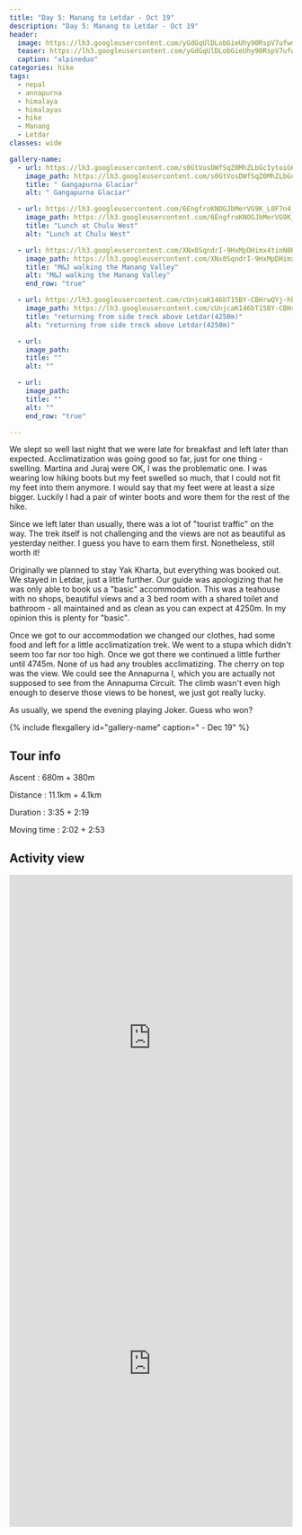 ```yaml
---
title: "Day 5: Manang to Letdar - Oct 19"
description: "Day 5: Manang to Letdar - Oct 19"
header:
  image: https://lh3.googleusercontent.com/yGdGqUlDLobGieUhy90RspV7ufwm1GkS0RqEI7exElFPNazGqyMeSJBZtj5lppbQHFN9J91gbzv-qgHOTsr4HuzTTDD7Ue75fOV57ytvomu4T_lG11D08beyrYGtCMDuKoJ85SWQ80C90KE-pgRQMWB5-WkvA3nfljMhSpwvyf4omjTxxKDmGTqt2KuHRdKNuENsVr8BbOH4afC9a7XFaSJ06ToFGKAaBm3baki2QPLZaFeIavD40fB1RqvYupAfDztYG4fkHZN3VuSlo4gjLrvYe8ULAnaMFGTU3Hoo0u1hEyK0H4bKrmxxfLBV_0GEaEudA_CueuH-WHT17zQ5bFaB_fqoyLnlOSGUMwnO80FVfdqLExCYbB90jTprJgDLSQdIqNS861L_e7VIK3WEhFc0mGRZgl-S27OfqTZoHmgAzfTM6Ua2tTXjy_bX21S7rysMPBoQktK-peLgB1qMcaN7VtZr_mOIXBPCTkxma71VVidUa5ADzYXvHt8tV-mlvl5Jj5RDQojcwkjCSYqNVikZLZbSEdw_Go56dkny9x0c5FPwlLxR2NKxjCKdvS5b3MNvfrjxqvAxJsvNK5iiTw5u5YpZTAhOqWEgGzXv3KQqDdxBUB8Mmw9rLS5_ZXyk-luhO5KS7fXYhCN4c-UpXg0N2XNquAoXsA_NccdPI_KS6eEU8V0uzE2zRu2ZRDe-sDhBo4KT9x52oEU3KKyNN4Pwj4xD3R7mTq_WbK0LMwzTMYo=w839-h630-no
  teaser: https://lh3.googleusercontent.com/yGdGqUlDLobGieUhy90RspV7ufwm1GkS0RqEI7exElFPNazGqyMeSJBZtj5lppbQHFN9J91gbzv-qgHOTsr4HuzTTDD7Ue75fOV57ytvomu4T_lG11D08beyrYGtCMDuKoJ85SWQ80C90KE-pgRQMWB5-WkvA3nfljMhSpwvyf4omjTxxKDmGTqt2KuHRdKNuENsVr8BbOH4afC9a7XFaSJ06ToFGKAaBm3baki2QPLZaFeIavD40fB1RqvYupAfDztYG4fkHZN3VuSlo4gjLrvYe8ULAnaMFGTU3Hoo0u1hEyK0H4bKrmxxfLBV_0GEaEudA_CueuH-WHT17zQ5bFaB_fqoyLnlOSGUMwnO80FVfdqLExCYbB90jTprJgDLSQdIqNS861L_e7VIK3WEhFc0mGRZgl-S27OfqTZoHmgAzfTM6Ua2tTXjy_bX21S7rysMPBoQktK-peLgB1qMcaN7VtZr_mOIXBPCTkxma71VVidUa5ADzYXvHt8tV-mlvl5Jj5RDQojcwkjCSYqNVikZLZbSEdw_Go56dkny9x0c5FPwlLxR2NKxjCKdvS5b3MNvfrjxqvAxJsvNK5iiTw5u5YpZTAhOqWEgGzXv3KQqDdxBUB8Mmw9rLS5_ZXyk-luhO5KS7fXYhCN4c-UpXg0N2XNquAoXsA_NccdPI_KS6eEU8V0uzE2zRu2ZRDe-sDhBo4KT9x52oEU3KKyNN4Pwj4xD3R7mTq_WbK0LMwzTMYo=w800-h300-no
  caption: "alpineduo"
categories: hike
tags:
  - nepal
  - annapurna
  - himalaya
  - himalayas
  - hike
  - Manang
  - Letdar
classes: wide

gallery-name:
  - url: https://lh3.googleusercontent.com/s0GtVosDWfSqZ0MhZLbGcIytoiG68Tj5MOueWVY7OsdmiehgU6bi4okFTwWVzmNOc1Jc3wgGwglSV-iM28t_MqBufSEAI7w0NNj27MD3trZl1CO2v3NgEE71mWcz5Kcr9tPHO3hSirwZ3L9CQ7GQkY7wRlbFfeQg1-Q9dy6ifR_gJzAFlfTe5Yy-5zemaph5Oq1GQ7TBu-ljtwGVQKT4Hkd04V6rdS-bE6qZaJkcO43HEik8IPxqsFng3RFujVechPk46V47HlPCETx3Jt7jfJwt4G_SHzJX9UQOKAcMh4aAMP_sFi4g2oUgFvv7Og6t6D-tOmuivt0fHFVOfn2u1H-3ptAP1TTPhFdsKTqzbZCR-7Y_RmtbTrqqGCRMdKZSfLaneXoTy6chUnJ5sT_gPOVEliWLHkb5WtvsnsHoz5nnjMoS9ppTVYPqpa9RlR3jYTfTlnzsJAhrEJnXu2qik0TgOJPAsZJ4sFkgCXjOtTKBMZZddlPON8oRrSYs-c9b95KK49R-T6pLVdx0E1RucVeyR2P2fqra634wzEYfpF-KUFX5LMi34ReSaBbhSuZm_EAhP5tiuFFIbe9nh6vHHWqJ28BqBKc7j5KxxsSVWzuCshmANv5MdgbW7gtr1GFPi-C5T9WlN9bGs79skIuyrH98VTZP7CQd3NWL4xesps6XqtdrQ0gdHBXpsXkkO1Ab2hpg6wjIS-hT1Wxw4UBDv6Lfo1AgAV6tYdk-jOzbax7tG60=w689-h918-no
    image_path: https://lh3.googleusercontent.com/s0GtVosDWfSqZ0MhZLbGcIytoiG68Tj5MOueWVY7OsdmiehgU6bi4okFTwWVzmNOc1Jc3wgGwglSV-iM28t_MqBufSEAI7w0NNj27MD3trZl1CO2v3NgEE71mWcz5Kcr9tPHO3hSirwZ3L9CQ7GQkY7wRlbFfeQg1-Q9dy6ifR_gJzAFlfTe5Yy-5zemaph5Oq1GQ7TBu-ljtwGVQKT4Hkd04V6rdS-bE6qZaJkcO43HEik8IPxqsFng3RFujVechPk46V47HlPCETx3Jt7jfJwt4G_SHzJX9UQOKAcMh4aAMP_sFi4g2oUgFvv7Og6t6D-tOmuivt0fHFVOfn2u1H-3ptAP1TTPhFdsKTqzbZCR-7Y_RmtbTrqqGCRMdKZSfLaneXoTy6chUnJ5sT_gPOVEliWLHkb5WtvsnsHoz5nnjMoS9ppTVYPqpa9RlR3jYTfTlnzsJAhrEJnXu2qik0TgOJPAsZJ4sFkgCXjOtTKBMZZddlPON8oRrSYs-c9b95KK49R-T6pLVdx0E1RucVeyR2P2fqra634wzEYfpF-KUFX5LMi34ReSaBbhSuZm_EAhP5tiuFFIbe9nh6vHHWqJ28BqBKc7j5KxxsSVWzuCshmANv5MdgbW7gtr1GFPi-C5T9WlN9bGs79skIuyrH98VTZP7CQd3NWL4xesps6XqtdrQ0gdHBXpsXkkO1Ab2hpg6wjIS-hT1Wxw4UBDv6Lfo1AgAV6tYdk-jOzbax7tG60=w300-h400-no
    title: " Gangapurna Glaciar"
    alt: " Gangapurna Glaciar"

  - url: https://lh3.googleusercontent.com/6EngfroKNOGJbMerVG9K_L0F7n4_Ibm1f-4nPjQuZ3XE43NozD61q9olJR_BxyictnW9-Qsaw_2INMOTO-WOh7ixF3YkjCBsMwmZeLzE76QAyieCzNiiCjM3cXP-fmjPcYon1Oq_R3M9vLDxJFNb8_GK-D3qMBQdOGMcrq7x4BHPB9ua2qwIWMfQ57emEGVsomuCakAx87tP81NrY6uNw3mi7IFyj6vUECJ7EdpZla1_jnlnxDiEHRTVwbeMA_KMRWJAdHjw1s4qO5mmZAS9PxPZLayFEHExDxdx3a_Yw-f9cTfmIZhIgwo966os-Sb2xqrWAIb3-YwENr99RP9DoL0-U3x3vIkzPyKh9GW18VZnHVH99bq7ZE1HClll2kXQM2YWe50z5ksezxHDshR1EH1aE-XFlOFGZGGVPf4mQu7NlGJZFviQZqfUI2LLnDjToXKIg_5Eq1S2rIAjvaFOmjPvEd4q3ne8zklXQTb43XEI8Me5waXqGEUeRs6DcmGEcdEqO6CjiCBbkrI-_V_r9dCGn8US33oA_o8pB8u6DuyHhc7jysQtdrY8tvkeeLiYIjeNfdJgKviON-QEa7ic4mI6H0IfjjFpUY-3yqKo_nYjDlLPvJx0BOzg7Cwx7Jj8C5sNH6No8EIRn7q3-xE6NEOtbx0W15goOu5p-X3PgK5pfBU4DHO-VVJBaXtrPolKSnAJz4d67E1HjFN61yTxNOBNCp_UoJy9_FZw1kXOqKuxm3M=w839-h630-no
    image_path: https://lh3.googleusercontent.com/6EngfroKNOGJbMerVG9K_L0F7n4_Ibm1f-4nPjQuZ3XE43NozD61q9olJR_BxyictnW9-Qsaw_2INMOTO-WOh7ixF3YkjCBsMwmZeLzE76QAyieCzNiiCjM3cXP-fmjPcYon1Oq_R3M9vLDxJFNb8_GK-D3qMBQdOGMcrq7x4BHPB9ua2qwIWMfQ57emEGVsomuCakAx87tP81NrY6uNw3mi7IFyj6vUECJ7EdpZla1_jnlnxDiEHRTVwbeMA_KMRWJAdHjw1s4qO5mmZAS9PxPZLayFEHExDxdx3a_Yw-f9cTfmIZhIgwo966os-Sb2xqrWAIb3-YwENr99RP9DoL0-U3x3vIkzPyKh9GW18VZnHVH99bq7ZE1HClll2kXQM2YWe50z5ksezxHDshR1EH1aE-XFlOFGZGGVPf4mQu7NlGJZFviQZqfUI2LLnDjToXKIg_5Eq1S2rIAjvaFOmjPvEd4q3ne8zklXQTb43XEI8Me5waXqGEUeRs6DcmGEcdEqO6CjiCBbkrI-_V_r9dCGn8US33oA_o8pB8u6DuyHhc7jysQtdrY8tvkeeLiYIjeNfdJgKviON-QEa7ic4mI6H0IfjjFpUY-3yqKo_nYjDlLPvJx0BOzg7Cwx7Jj8C5sNH6No8EIRn7q3-xE6NEOtbx0W15goOu5p-X3PgK5pfBU4DHO-VVJBaXtrPolKSnAJz4d67E1HjFN61yTxNOBNCp_UoJy9_FZw1kXOqKuxm3M=w400-h300-no
    title: "Lunch at Chulu West"
    alt: "Lunch at Chulu West"

  - url: https://lh3.googleusercontent.com/XNx0SqndrI-9HxMpDHimx4tinN0K-PsyYh-jCG-dhmlXvDmqzWw0zVrnfYWtLIQupKsczrAa1yJg3qW_8aPsUAmtUP-ldnDdVW9GiGNZllsJCvNvLabt-PTwvTjLjH8bE1YZW7zTXCL8zESOr5XJMCBtRRD-HZeAJdKpDre1DjE13SoH68JNqzQ685wdMSjrAFqZzmzDva8HuYImimo66jWOdOAhzET6qPBmnUHJrtCa2gmL5zLDjaE9S5pfh_mDCvxkgYyn7CMvgZdWbMhSz6-c4EhlE5LS8YI0Cbv-I_UfU4bdrqc6cgbGfZMYS8mydkvBgOevawN1ZQRSeQL5RRDQcB9l2gTx56rzJOO1aqg2fpMvdkaks4ZxALUbLymaEicWW4l2MUniRCxxmAVVfa46hHvjIaht8eX2goUK1hXIb7xWkPiKIwtJCFg1zT9e2hnnFrZcnFv4DpvcCs6AyFCX0iD98v5NkY9QuLlpFUIjcw4Ad94qGPJPi3wovd69iruvSbFqGJyNAaM0gVZNu8Dh6tbDHfx56L3Y5PXqokYJpIiTWF3Mcvk0CQBK_qlbXizzKc8s6XUV4_y7dKDZD2S3PcxyhUR3CPdJ4gFlFBsY_zPez-Pl6sdDV36U3ToHv8xhZFyB6FOnoBch0GMDOO4Wz48_mL8RnGpSPPmQkiTuDPuZtEV0aLQK4TC1NOVDinwgTh5I3aIFVjEMafJE2ZqlHaVBL0r_NGerZ-Tu5ksveec=w839-h630-no
    image_path: https://lh3.googleusercontent.com/XNx0SqndrI-9HxMpDHimx4tinN0K-PsyYh-jCG-dhmlXvDmqzWw0zVrnfYWtLIQupKsczrAa1yJg3qW_8aPsUAmtUP-ldnDdVW9GiGNZllsJCvNvLabt-PTwvTjLjH8bE1YZW7zTXCL8zESOr5XJMCBtRRD-HZeAJdKpDre1DjE13SoH68JNqzQ685wdMSjrAFqZzmzDva8HuYImimo66jWOdOAhzET6qPBmnUHJrtCa2gmL5zLDjaE9S5pfh_mDCvxkgYyn7CMvgZdWbMhSz6-c4EhlE5LS8YI0Cbv-I_UfU4bdrqc6cgbGfZMYS8mydkvBgOevawN1ZQRSeQL5RRDQcB9l2gTx56rzJOO1aqg2fpMvdkaks4ZxALUbLymaEicWW4l2MUniRCxxmAVVfa46hHvjIaht8eX2goUK1hXIb7xWkPiKIwtJCFg1zT9e2hnnFrZcnFv4DpvcCs6AyFCX0iD98v5NkY9QuLlpFUIjcw4Ad94qGPJPi3wovd69iruvSbFqGJyNAaM0gVZNu8Dh6tbDHfx56L3Y5PXqokYJpIiTWF3Mcvk0CQBK_qlbXizzKc8s6XUV4_y7dKDZD2S3PcxyhUR3CPdJ4gFlFBsY_zPez-Pl6sdDV36U3ToHv8xhZFyB6FOnoBch0GMDOO4Wz48_mL8RnGpSPPmQkiTuDPuZtEV0aLQK4TC1NOVDinwgTh5I3aIFVjEMafJE2ZqlHaVBL0r_NGerZ-Tu5ksveec=w400-h300-no
    title: "M&J walking the Manang Valley"
    alt: "M&J walking the Manang Valley"
    end_row: "true"

  - url: https://lh3.googleusercontent.com/cUnjcaK146bT15BY-CBHrwQYj-hbMLQBgBaU7ueDioOQAes1aLSiTeiB8e-xkz-6kHdGzJi92lQzreaDpTjpJ2dq8y-s65xAEezjITiyu226lj3JKVY8fV_ics-N4iQNa0xq9CJNkE5WL2HA45laCyNXiGL8Fpm0XCO75MdHT1BzgZmt1MAzjdS8Y-A34QsTx-Mz9hyVShsfWJtJjlOz_WxuF_XJfpTnDZDy8O1DomuNggY2vZGcE-kaBMuYyQnwbkTsGfrc-27E4y8_IYZRjongcUqC941hEoxgOLGDQGVQtFWugbFIlCIC3opxIXxL7uAa69o-im8ei9UmphrgnLjnE6C4P4URLJhDz5ADgXTsAtZ8mEepeyKCKGLVXR-VEXS6M6gQjE60J23xsPk1NbsXJU4eqo3YsUqvqxJ5HrJ-9ahUbUmhJAX918iZBU1XXIHLKZzGQ5xCH3ctqYkwrcKVkhL35Di0fj4_zQau2qptumFvuRLJpN15A7tY_MRZX1DQZqBx-LYG7mbKRhb1tElDvvPMJg_ObFhRurPFkbcZfwxC0jBelqevKPtXE9DGPhW3x8xHd_5R2xi-Y8h4ALj8qUZVtmrQbJ4DPjHKQzGX6nckqvCAklawrhD6pZbmPSiARIO6TU2GK-ET_6wMDieJHpRD6rSpjgx81_OgfWBOoPoA7307ns3A1-WyJ6ffZe4Dk2REEeC41JzYgnHW50qx8V83hhW71TmYinASkGTpmUk=w839-h630-no
    image_path: https://lh3.googleusercontent.com/cUnjcaK146bT15BY-CBHrwQYj-hbMLQBgBaU7ueDioOQAes1aLSiTeiB8e-xkz-6kHdGzJi92lQzreaDpTjpJ2dq8y-s65xAEezjITiyu226lj3JKVY8fV_ics-N4iQNa0xq9CJNkE5WL2HA45laCyNXiGL8Fpm0XCO75MdHT1BzgZmt1MAzjdS8Y-A34QsTx-Mz9hyVShsfWJtJjlOz_WxuF_XJfpTnDZDy8O1DomuNggY2vZGcE-kaBMuYyQnwbkTsGfrc-27E4y8_IYZRjongcUqC941hEoxgOLGDQGVQtFWugbFIlCIC3opxIXxL7uAa69o-im8ei9UmphrgnLjnE6C4P4URLJhDz5ADgXTsAtZ8mEepeyKCKGLVXR-VEXS6M6gQjE60J23xsPk1NbsXJU4eqo3YsUqvqxJ5HrJ-9ahUbUmhJAX918iZBU1XXIHLKZzGQ5xCH3ctqYkwrcKVkhL35Di0fj4_zQau2qptumFvuRLJpN15A7tY_MRZX1DQZqBx-LYG7mbKRhb1tElDvvPMJg_ObFhRurPFkbcZfwxC0jBelqevKPtXE9DGPhW3x8xHd_5R2xi-Y8h4ALj8qUZVtmrQbJ4DPjHKQzGX6nckqvCAklawrhD6pZbmPSiARIO6TU2GK-ET_6wMDieJHpRD6rSpjgx81_OgfWBOoPoA7307ns3A1-WyJ6ffZe4Dk2REEeC41JzYgnHW50qx8V83hhW71TmYinASkGTpmUk=w400-h300-no
    title: "returning from side treck above Letdar(4250m)"
    alt: "returning from side treck above Letdar(4250m)"

  - url: 
    image_path: 
    title: ""
    alt: ""

  - url: 
    image_path: 
    title: ""
    alt: ""
    end_row: "true"

---
```

We slept so well last night that we were late for breakfast and left later than expected. Acclimatization was going good so far, just for one thing - swelling. Martina and Juraj were OK, I was the problematic one. I was wearing low hiking boots but my feet swelled so much, that I could not fit my feet into them anymore. I would say that my feet were at least a size bigger. Luckily I had a pair of winter boots and wore them for the rest of the hike. 

Since we left later than usually, there was a lot of "tourist traffic" on the way. The trek itself is not challenging and the views are not as beautiful as yesterday neither. I guess you have to earn them first. Nonetheless, still worth it! 

Originally we planned to stay Yak Kharta, but everything was booked out. We stayed in Letdar, just a little further. Our guide was apologizing that he was only able to book us a "basic" accommodation. This was a teahouse with no shops, beautiful views and a 3 bed room with a shared toilet and bathroom - all maintained and as clean as you can expect at 4250m. In my opinion this is plenty for "basic". 

Once we got to our accommodation we changed our clothes, had some food and left for a little acclimatization trek. We went to a stupa which didn't seem too far nor too high. Once we got there we continued a little further until 4745m. None of us had any troubles acclimatizing. The cherry on top was the view. We could see the Annapurna I, which you are actually not supposed to see from the Annapurna Circuit. The climb wasn't even high enough to deserve those views to be honest, we just got really lucky. 

As usually, we spend the evening playing Joker. Guess who won? 
 
{% include flexgallery id="gallery-name" caption=" - Dec 19" %}

## Tour info

Ascent
: 680m + 380m

Distance
: 11.1km + 4.1km

Duration
: 3:35 + 2:19

Moving time
: 2:02 + 2:53


## Activity view
<iframe src="https://www.komoot.com/tour/105570107/embed?profile=1" width="100%" height="580" frameborder="0" scrolling="no"></iframe>

<iframe src="https://www.komoot.com/tour/105571213/embed?profile=1" width="100%" height="580" frameborder="0" scrolling="no"></iframe>